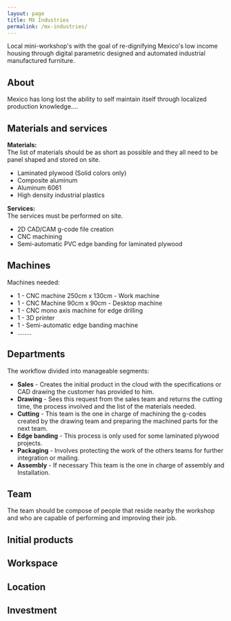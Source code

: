 ```yaml
---
layout: page
title: MX Industries
permalink: /mx-industries/
---
```

Local mini-workshop's with the goal of re-dignifying Mexico's low income housing through digital parametric designed and automated industrial manufactured furniture.

## About
Mexico has long lost the ability to self maintain itself through localized production knowledge....

## Materials and services
**Materials:**  
The list of materials should be as short as possible and they all need to be panel shaped and stored on site.
  * Laminated plywood (Solid colors only)
  * Composite aluminum
  * Aluminum 6061
  * High density industrial plastics

**Services:**  
The services must be performed on site.
  * 2D CAD/CAM g-code file creation
  * CNC machining
  * Semi-automatic PVC edge banding for laminated plywood

## Machines
Machines needed:
  * 1 - CNC machine 250cm x 130cm  - Work machine  
  * 1 - CNC Machine 90cm x 90cm - Desktop machine
  * 1 - CNC mono axis machine for edge drilling
  * 1 - 3D printer
  * 1 - Semi-automatic edge banding machine
  * ........

## Departments
The workflow divided into manageable segments:
  * **Sales** -  Creates the initial product in the cloud with the specifications or CAD drawing the customer has provided to him.
  * **Drawing** - Sees this request from the sales team and returns the cutting time, the process involved and the list of the materials needed.
  * **Cutting** - This team is the one in charge of machining the g-codes created by the drawing team and preparing the machined parts for the next team.
  * **Edge banding** - This process is only used for some laminated plywood projects.
  * **Packaging** - Involves protecting the work of the others teams for further integration or mailing.  
  * **Assembly** - If necessary This team is the one in charge of assembly and Installation.

## Team
The team should be compose of people that reside nearby the workshop and who are capable of performing and improving their job.

## Initial products

## Workspace

## Location

## Investment
